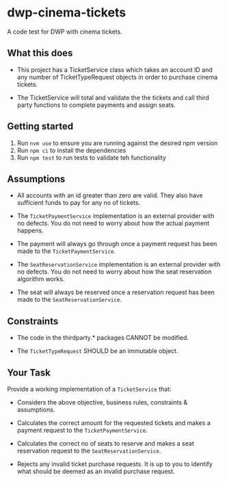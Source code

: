 # dwp-cinema-tickets

A code test for DWP with cinema tickets. 

## What this does

- This project has a TicketService class which takes an account ID and any number of TicketTypeRequest objects in order to purchase cinema tickets.

- The TicketService will total and validate the the tickets and call third party functions to complete payments and assign seats. 

## Getting started

1. Run `nvm use` to ensure you are running against the desired npm version
2. Run `npm ci` to install the dependencies
3. Run `npm test` to run tests to validate teh functionality

## Assumptions

- All accounts with an id greater than zero are valid. They also have sufficient funds to pay for any no of tickets.

- The `TicketPaymentService` implementation is an external provider with no defects. You do not need to worry about how the actual payment happens.

- The payment will always go through once a payment request has been made to the `TicketPaymentService`.

- The `SeatReservationService` implementation is an external provider with no defects. You do not need to worry about how the seat reservation algorithm works.

- The seat will always be reserved once a reservation request has been made to the `SeatReservationService`.

## Constraints

- The code in the thirdparty.* packages CANNOT be modified.

- The `TicketTypeRequest` SHOULD be an immutable object.

## Your Task

Provide a working implementation of a `TicketService` that:

- Considers the above objective, business rules, constraints & assumptions.

- Calculates the correct amount for the requested tickets and makes a payment request to the `TicketPaymentService`. 

- Calculates the correct no of seats to reserve and makes a seat reservation request to the `SeatReservationService`. 

- Rejects any invalid ticket purchase requests. It is up to you to identify what should be deemed as an invalid purchase request.